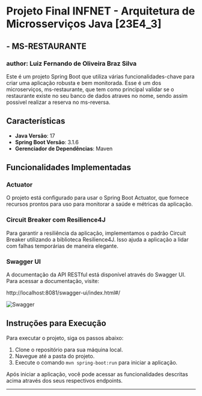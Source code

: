 # Projeto Final INFNET - Arquitetura de Microsserviços Java [23E4_3]
## - MS-RESTAURANTE
### author: Luiz Fernando de Oliveira Braz Silva

Este é um projeto Spring Boot que utiliza várias funcionalidades-chave para criar uma aplicação robusta e bem monitorada.
Esse é um dos microserviços, ms-restaurante, que tem como principal validar se o restaurante existe no seu banco de dados 
atraves no nome, sendo assim possivel realizar a reserva no ms-reversa.



## Características

- **Java Versão**: 17
- **Spring Boot Versão**: 3.1.6
- **Gerenciador de Dependências**: Maven

## Funcionalidades Implementadas

### Actuator

O projeto está configurado para usar o Spring Boot Actuator, que fornece recursos prontos para uso para monitorar a saúde e métricas da aplicação.

### Circuit Breaker com Resilience4J

Para garantir a resiliência da aplicação, implementamos o padrão Circuit Breaker utilizando a biblioteca Resilience4J. Isso ajuda a aplicação a lidar com falhas temporárias de maneira elegante.

### Swagger UI

A documentação da API RESTful está disponível através do Swagger UI. Para acessar a documentação, visite:

http://localhost:8081/swagger-ui/index.html#/

![Swagger](/imagens/swagger.png)

## Instruções para Execução

Para executar o projeto, siga os passos abaixo:

1. Clone o repositório para sua máquina local.
2. Navegue até a pasta do projeto.
3. Execute o comando `mvn spring-boot:run` para iniciar a aplicação.

Após iniciar a aplicação, você pode acessar as funcionalidades descritas acima através dos seus respectivos endpoints.

---

